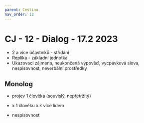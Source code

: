 ```yaml
---
parent: Cestina
nav_order: 12
---
```

# CJ - 12 - Dialog - 17.2 2023
- 2 a více účastníků - střídání
- Replika - základní jednotka
- Ukazovací zájmena, neukončená výpověď, vycpávková slova, nespisovnost, neverbální prostředky

## Monolog
- projev 1 člověka (souvislý, nepřetržitý)
- x 1 člověku
   x k více lidem

- nespisovnost